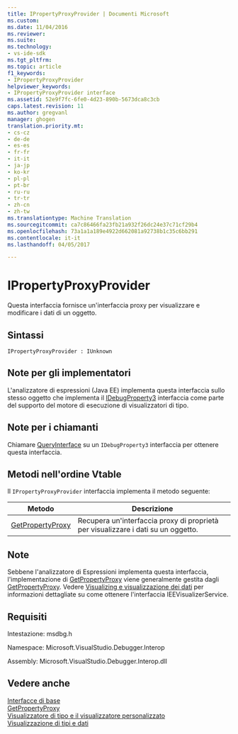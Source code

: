 ```yaml
---
title: IPropertyProxyProvider | Documenti Microsoft
ms.custom: 
ms.date: 11/04/2016
ms.reviewer: 
ms.suite: 
ms.technology:
- vs-ide-sdk
ms.tgt_pltfrm: 
ms.topic: article
f1_keywords:
- IPropertyProxyProvider
helpviewer_keywords:
- IPropertyProxyProvider interface
ms.assetid: 52e9f7fc-6fe0-4d23-890b-5673dca8c3cb
caps.latest.revision: 11
ms.author: gregvanl
manager: ghogen
translation.priority.mt:
- cs-cz
- de-de
- es-es
- fr-fr
- it-it
- ja-jp
- ko-kr
- pl-pl
- pt-br
- ru-ru
- tr-tr
- zh-cn
- zh-tw
ms.translationtype: Machine Translation
ms.sourcegitcommit: ca7c86466fa23fb21a932f26dc24e37c71cf29b4
ms.openlocfilehash: 73a1a1a189e4922d662081a92738b1c35c6bb291
ms.contentlocale: it-it
ms.lasthandoff: 04/05/2017

---
```

# <a name="ipropertyproxyprovider"></a>IPropertyProxyProvider
Questa interfaccia fornisce un'interfaccia proxy per visualizzare e modificare i dati di un oggetto.  
  
## <a name="syntax"></a>Sintassi  
  
```  
IPropertyProxyProvider : IUnknown  
```  
  
## <a name="notes-for-implementers"></a>Note per gli implementatori  
 L'analizzatore di espressioni (Java EE) implementa questa interfaccia sullo stesso oggetto che implementa il [IDebugProperty3](../../../extensibility/debugger/reference/idebugproperty3.md) interfaccia come parte del supporto del motore di esecuzione di visualizzatori di tipo.  
  
## <a name="notes-for-callers"></a>Note per i chiamanti  
 Chiamare [QueryInterface](/cpp/atl/queryinterface) su un `IDebugProperty3` interfaccia per ottenere questa interfaccia.  
  
## <a name="methods-in-vtable-order"></a>Metodi nell'ordine Vtable  
 Il `IPropertyProxyProvider` interfaccia implementa il metodo seguente:  
  
|Metodo|Descrizione|  
|------------|-----------------|  
|[GetPropertyProxy](../../../extensibility/debugger/reference/ipropertyproxyprovider-getpropertyproxy.md)|Recupera un'interfaccia proxy di proprietà per visualizzare i dati su un oggetto.|  
  
## <a name="remarks"></a>Note  
 Sebbene l'analizzatore di Espressioni implementa questa interfaccia, l'implementazione di [GetPropertyProxy](../../../extensibility/debugger/reference/ipropertyproxyprovider-getpropertyproxy.md) viene generalmente gestita dagli [GetPropertyProxy](../../../extensibility/debugger/reference/ieevisualizerservice-getpropertyproxy.md). Vedere [Visualizing e visualizzazione dei dati](../../../extensibility/debugger/visualizing-and-viewing-data.md) per informazioni dettagliate su come ottenere l'interfaccia IEEVisualizerService.  
  
## <a name="requirements"></a>Requisiti  
 Intestazione: msdbg.h  
  
 Namespace: Microsoft.VisualStudio.Debugger.Interop  
  
 Assembly: Microsoft.VisualStudio.Debugger.Interop.dll  
  
## <a name="see-also"></a>Vedere anche  
 [Interfacce di base](../../../extensibility/debugger/reference/core-interfaces.md)   
 [GetPropertyProxy](../../../extensibility/debugger/reference/ieevisualizerservice-getpropertyproxy.md)   
 [Visualizzatore di tipo e il visualizzatore personalizzato](../../../extensibility/debugger/type-visualizer-and-custom-viewer.md)   
 [Visualizzazione di tipi e dati](../../../extensibility/debugger/visualizing-and-viewing-data.md)
